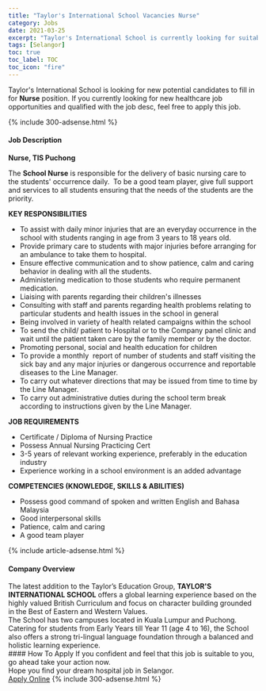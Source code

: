 ```yaml
---
title: "Taylor's International School Vacancies Nurse" 
category: Jobs 
date: 2021-03-25 
excerpt: "Taylor's International School is currently looking for suitable person to fill in the Nurse which positioned at Selangor" 
tags: [Selangor] 
toc: true 
toc_label: TOC 
toc_icon: "fire" 
--- 
```


<p>Taylor's International School is looking for new potential candidates to fill in for <b>Nurse</b> position. If you currently looking for new healthcare job opportunities and qualified with the job desc, feel free to apply this job.
</p>{% include 300-adsense.html %} 
<div><div><h4>Job Description</h4></div><div><div><span><div><div><p><strong>Nurse, TIS Puchong</strong></p><p>The <strong>School Nurse</strong> is responsible for the delivery of basic nursing care to the students' occurrence daily.&#160; To be a good team player, give full support and services to all students ensuring that the needs of the students are the priority.&#160;&#160;&#160;</p><p><strong>KEY RESPONSIBILITIES</strong></p><ul><li>To assist with daily minor injuries that are an everyday occurrence in the school with students ranging in age from 3 years to 18 years old.</li><li>Provide primary care to students with major injuries before arranging for an ambulance to take them to hospital.</li><li>Ensure effective communication and to show patience, calm and caring behavior in dealing with all the students.</li><li>Administering medication to those students who require permanent medication.</li><li>Liaising with parents regarding their children's illnesses</li><li>Consulting with staff and parents regarding health problems relating to particular students and health issues in the school in general</li><li>Being involved in variety of health related campaigns within the school</li><li>To send the child/ patient to Hospital or to the Company panel clinic and wait until the patient taken care by the family member or by the doctor.</li><li>Promoting personal, social and health education for children</li><li>To provide a monthly&#160; report of number of students and staff visiting the sick bay and any major injuries or dangerous occurrence and reportable diseases to the Line Manager.</li><li>To carry out whatever directions that may be issued from time to time by the Line Manager.</li><li>To carry out administrative duties during the school term break according to instructions given by the Line Manager.</li></ul><p><strong>JOB REQUIREMENTS</strong></p><ul><li>Certificate / Diploma of Nursing Practice</li><li>Possess Annual Nursing Practicing Cert</li><li>3-5 years of relevant working experience, preferably in the education industry</li><li>Experience working in a school environment is an added advantage</li></ul><p><strong>COMPETENCIES (KNOWLEDGE, SKILLS &amp; ABILITIES)</strong></p><ul><li>Possess good command of spoken and written English and Bahasa Malaysia</li><li>Good interpersonal skills</li><li>Patience, calm and caring</li><li>A good team player</li></ul></div></div></span></div></div></div> 
{% include article-adsense.html %} 
<div><div><h4>Company Overview</h4></div><div><div><span><div><div>
	The latest addition to the Taylor&#8217;s Education Group, <strong>TAYLOR'S INTERNATIONAL SCHOOL</strong> offers a global learning experience based on the highly valued British Curriculum and focus on character building grounded in the Best of Eastern and Western Values.</div>
<div>
	The School has two campuses located in Kuala Lumpur and Puchong. Catering for students from Early Years till Year 11 (age 4 to 16), the School also offers a strong tri-lingual language foundation through a balanced and holistic learning experience.</div></div></span></div></div></div> 
#### How To Apply 
If you confident and feel that this job is suitable to you, go ahead take your action now. <br/> 
Hope you find your dream hospital job in Selangor. <br/> 
<a href="https://www.jobstreet.com.my/en/job/nurse-4516937?jobId=jobstreet-my-job-4516937" class="btn btn--warning" target="_blank" rel="nofollow noopenner">Apply Online</a> 
{% include 300-adsense.html %} 